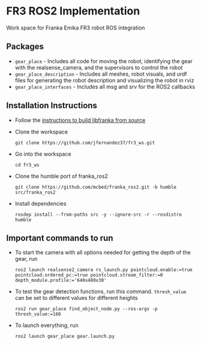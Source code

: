 # FR3 ROS2 Implementation
Work space for Franka Emika FR3 robot ROS integration

## Packages
* `gear_place` - Includes all code for moving the robot, identifying the gear with the realsense_camera, and the supervisors to control the robot
* `gear_place_description` - Includes all meshes, robot visuals, and urdf files for generating the robot description and visualizing the robot in rviz
* `gear_place_interfaces` - Includes all msg and srv for the ROS2 callbacks

## Installation Instructions
* Follow the [instructions to build libfranka from source](https://support.franka.de/docs/installation_linux.html#building-from-source) 

* Clone the workspace

    `git clone https://github.com/jfernandez37/fr3_ws.git`

* Go into the workspace

    `cd fr3_ws`

* Clone the humble port of franka_ros2

    `git clone https://github.com/mcbed/franka_ros2.git -b humble src/franka_ros2`

* Install dependencies

    `rosdep install --from-paths src -y --ignore-src -r --rosdistro humble`

## Important commands to run

* To start the camera with all options needed for getting the depth of the gear, run
  
    `ros2 launch realsense2_camera rs_launch.py pointcloud.enable:=true pointcloud.ordered_pc:=true pointcloud.stream_filter:=0 depth_module.profile:='640x480x30'`

* To test the gear detection functions, run this command. `thresh_value` can be set to different values for different heights
  
    `ros2 run gear_place find_object_node.py --ros-args -p thresh_value:=160`
  
* To launch everything, run
  
    `ros2 launch gear_place gear.launch.py`
